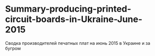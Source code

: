 # Summary-producing-printed-circuit-boards-in-Ukraine-June-2015
Сводка производителей печатных плат на июнь 2015 в Украине и за бугром
